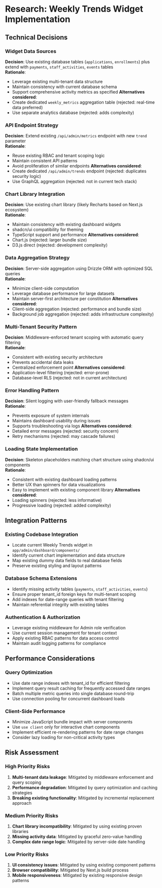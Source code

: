 # Research: Weekly Trends Widget Implementation

## Technical Decisions

### Widget Data Sources
**Decision**: Use existing database tables (`applications`, `enrollments`) plus extend with `payments`, `staff_activities`, `events` tables  
**Rationale**: 
- Leverage existing multi-tenant data structure
- Maintain consistency with current database schema
- Support comprehensive activity metrics as specified
**Alternatives considered**: 
- Create dedicated `weekly_metrics` aggregation table (rejected: real-time data preferred)
- Use separate analytics database (rejected: adds complexity)

### API Endpoint Strategy
**Decision**: Extend existing `/api/admin/metrics` endpoint with new `trend` parameter  
**Rationale**: 
- Reuse existing RBAC and tenant scoping logic
- Maintain consistent API patterns
- Avoid proliferation of similar endpoints
**Alternatives considered**: 
- Create dedicated `/api/admin/trends` endpoint (rejected: duplicates security logic)
- Use GraphQL aggregation (rejected: not in current tech stack)

### Chart Library Integration
**Decision**: Use existing chart library (likely Recharts based on Next.js ecosystem)  
**Rationale**: 
- Maintain consistency with existing dashboard widgets
- shadcn/ui compatibility for theming
- TypeScript support and performance
**Alternatives considered**: 
- Chart.js (rejected: larger bundle size)
- D3.js direct (rejected: development complexity)

### Data Aggregation Strategy
**Decision**: Server-side aggregation using Drizzle ORM with optimized SQL queries  
**Rationale**: 
- Minimize client-side computation
- Leverage database performance for large datasets
- Maintain server-first architecture per constitution
**Alternatives considered**: 
- Client-side aggregation (rejected: performance and bundle size)
- Background job aggregation (rejected: adds infrastructure complexity)

### Multi-Tenant Security Pattern
**Decision**: Middleware-enforced tenant scoping with automatic query filtering  
**Rationale**: 
- Consistent with existing security architecture
- Prevents accidental data leaks
- Centralized enforcement point
**Alternatives considered**: 
- Application-level filtering (rejected: error-prone)
- Database-level RLS (rejected: not in current architecture)

### Error Handling Pattern
**Decision**: Silent logging with user-friendly fallback messages  
**Rationale**: 
- Prevents exposure of system internals
- Maintains dashboard usability during issues
- Supports troubleshooting via logs
**Alternatives considered**: 
- Detailed error messages (rejected: security concern)
- Retry mechanisms (rejected: may cascade failures)

### Loading State Implementation
**Decision**: Skeleton placeholders matching chart structure using shadcn/ui components  
**Rationale**: 
- Consistent with existing dashboard loading patterns
- Better UX than spinners for data visualizations
- Easy to implement with existing component library
**Alternatives considered**: 
- Loading spinners (rejected: less informative)
- Progressive loading (rejected: added complexity)

## Integration Patterns

### Existing Codebase Integration
- Locate current Weekly Trends widget in `app/admin/dashboard/components/`
- Identify current chart implementation and data structure
- Map existing dummy data fields to real database fields
- Preserve existing styling and layout patterns

### Database Schema Extensions
- Identify missing activity tables (`payments`, `staff_activities`, `events`)
- Ensure proper tenant_id foreign keys for multi-tenant scoping
- Add indexes for date-range queries with tenant filtering
- Maintain referential integrity with existing tables

### Authentication & Authorization
- Leverage existing middleware for Admin role verification
- Use current session management for tenant context
- Apply existing RBAC patterns for data access control
- Maintain audit logging patterns for compliance

## Performance Considerations

### Query Optimization
- Use date range indexes with tenant_id for efficient filtering
- Implement query result caching for frequently accessed date ranges
- Batch multiple metric queries into single database round-trip
- Use connection pooling for concurrent dashboard loads

### Client-Side Performance
- Minimize JavaScript bundle impact with server components
- Use `use client` only for interactive chart components
- Implement efficient re-rendering patterns for date range changes
- Consider lazy loading for non-critical activity types

## Risk Assessment

### High Priority Risks
1. **Multi-tenant data leakage**: Mitigated by middleware enforcement and query scoping
2. **Performance degradation**: Mitigated by query optimization and caching strategies
3. **Breaking existing functionality**: Mitigated by incremental replacement approach

### Medium Priority Risks
1. **Chart library incompatibility**: Mitigated by using existing proven libraries
2. **Missing activity data**: Mitigated by graceful zero-value handling
3. **Complex date range logic**: Mitigated by server-side date handling

### Low Priority Risks
1. **UI consistency issues**: Mitigated by using existing component patterns
2. **Browser compatibility**: Mitigated by Next.js build process
3. **Mobile responsiveness**: Mitigated by existing responsive design patterns